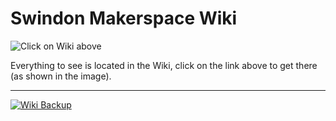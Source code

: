 # Swindon Makerspace Wiki

![Click on Wiki above](images/click-here-for-wiki.png)

Everything to see is located in the Wiki, click on the link above to get there (as shown in the image).

----

[![Wiki Backup](https://github.com/swindonmakers/wiki/actions/workflows/Wiki-Backup.yml/badge.svg)](https://github.com/swindonmakers/wiki/actions/workflows/Wiki-Backup.yml)
